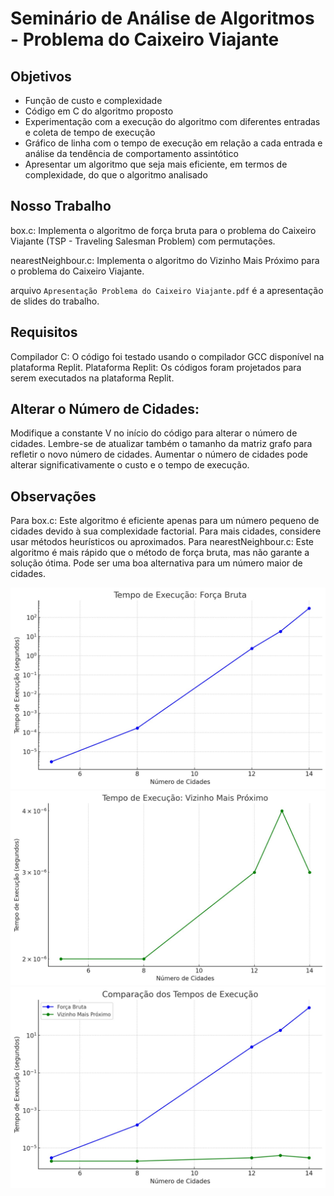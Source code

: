 # Seminário de Análise de Algoritmos - Problema do Caixeiro Viajante
## Objetivos
- Função de custo e complexidade
- Código em C do algoritmo proposto
- Experimentação com a execução do algoritmo com diferentes entradas e coleta de tempo de execução
 - Gráfico de linha com o tempo de execução em relação a cada entrada e análise da tendência de comportamento assintótico
 - Apresentar um algoritmo que seja mais eficiente, em
   termos de complexidade, do que o algoritmo analisado
   
## Nosso Trabalho
  box.c: Implementa o algoritmo de força bruta para o problema do Caixeiro Viajante (TSP - Traveling Salesman Problem) com permutações.
  
  nearestNeighbour.c: Implementa o algoritmo do Vizinho Mais Próximo para o problema do Caixeiro Viajante.
  
  arquivo `Apresentação Problema do Caixeiro Viajante.pdf` é a apresentação de slides do trabalho.
  
  ## Requisitos
   Compilador C: O código foi testado usando o compilador GCC disponível na plataforma Replit.
   Plataforma Replit: Os códigos foram projetados para serem executados na plataforma Replit.

   ## Alterar o Número de Cidades:
   Modifique a constante V no início do código para alterar o número de cidades. Lembre-se de atualizar também o tamanho da matriz grafo para refletir o novo número de cidades. Aumentar o número de cidades pode alterar significativamente o custo e o tempo de execução.

   ## Observações 
   Para box.c: Este algoritmo é eficiente apenas para um número pequeno de cidades devido à sua complexidade factorial. Para mais cidades, considere usar métodos heurísticos ou aproximados.
   Para nearestNeighbour.c: Este algoritmo é mais rápido que o método de força bruta, mas não garante a solução ótima. Pode ser uma boa alternativa para um número maior de cidades.
   
![Gráfico de Força Bruta](https://github.com/GilbertoAlexsandro/GilbertoAlexsandro_GuilhermeMiranda_ThiagoVieira_ws_AA_RR_2024/blob/main/Gr%C3%A1fico%20For%C3%A7a%20Bruta.jpg?raw=true)
![Gráfico de Vizinho Mais Próximo](https://github.com/GilbertoAlexsandro/GilbertoAlexsandro_GuilhermeMiranda_ThiagoVieira_ws_AA_RR_2024/blob/main/Gr%C3%A1fico%20Vizinho%20Mais%20Pr%C3%B3ximo.jpg?raw=true)
![Gráfico de Comparação](https://github.com/GilbertoAlexsandro/GilbertoAlexsandro_GuilhermeMiranda_ThiagoVieira_ws_AA_RR_2024/blob/main/Gr%C3%A1fico%20Compara%C3%A7%C3%A3o.jpg?raw=true)


